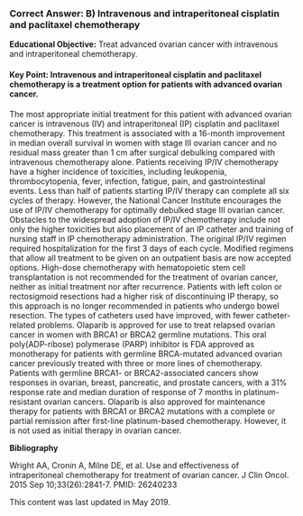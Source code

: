 
### Correct Answer: B) Intravenous and intraperitoneal cisplatin and paclitaxel chemotherapy 

**Educational Objective:** Treat advanced ovarian cancer with intravenous and intraperitoneal chemotherapy.

#### **Key Point:** Intravenous and intraperitoneal cisplatin and paclitaxel chemotherapy is a treatment option for patients with advanced ovarian cancer.

The most appropriate initial treatment for this patient with advanced ovarian cancer is intravenous (IV) and intraperitoneal (IP) cisplatin and paclitaxel chemotherapy. This treatment is associated with a 16-month improvement in median overall survival in women with stage III ovarian cancer and no residual mass greater than 1 cm after surgical debulking compared with intravenous chemotherapy alone. Patients receiving IP/IV chemotherapy have a higher incidence of toxicities, including leukopenia, thrombocytopenia, fever, infection, fatigue, pain, and gastrointestinal events. Less than half of patients starting IP/IV therapy can complete all six cycles of therapy. However, the National Cancer Institute encourages the use of IP/IV chemotherapy for optimally debulked stage III ovarian cancer. Obstacles to the widespread adoption of IP/IV chemotherapy include not only the higher toxicities but also placement of an IP catheter and training of nursing staff in IP chemotherapy administration. The original IP/IV regimen required hospitalization for the first 3 days of each cycle. Modified regimens that allow all treatment to be given on an outpatient basis are now accepted options.
High-dose chemotherapy with hematopoietic stem cell transplantation is not recommended for the treatment of ovarian cancer, neither as initial treatment nor after recurrence.
Patients with left colon or rectosigmoid resections had a higher risk of discontinuing IP therapy, so this approach is no longer recommended in patients who undergo bowel resection. The types of catheters used have improved, with fewer catheter-related problems.
Olaparib is approved for use to treat relapsed ovarian cancer in women with BRCA1 or BRCA2 germline mutations. This oral poly(ADP-ribose) polymerase (PARP) inhibitor is FDA approved as monotherapy for patients with germline BRCA-mutated advanced ovarian cancer previously treated with three or more lines of chemotherapy. Patients with germline BRCA1- or BRCA2-associated cancers show responses in ovarian, breast, pancreatic, and prostate cancers, with a 31% response rate and median duration of response of 7 months in platinum-resistant ovarian cancers. Olaparib is also approved for maintenance therapy for patients with BRCA1 or BRCA2 mutations with a complete or partial remission after first-line platinum-based chemotherapy. However, it is not used as initial therapy in ovarian cancer.

**Bibliography**

Wright AA, Cronin A, Milne DE, et al. Use and effectiveness of intraperitoneal chemotherapy for treatment of ovarian cancer. J Clin Oncol. 2015 Sep 10;33(26):2841-7. PMID: 26240233

This content was last updated in May 2019.